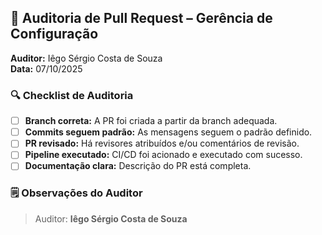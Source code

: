 ## 🧩 Auditoria de Pull Request – Gerência de Configuração

**Auditor:** Iêgo Sérgio Costa de Souza  
**Data:** 07/10/2025

### 🔍 Checklist de Auditoria

- [ ] **Branch correta:** A PR foi criada a partir da branch adequada.
- [ ] **Commits seguem padrão:** As mensagens seguem o padrão definido.
- [ ] **PR revisado:** Há revisores atribuídos e/ou comentários de revisão.
- [ ] **Pipeline executado:** CI/CD foi acionado e executado com sucesso.
- [ ] **Documentação clara:** Descrição do PR está completa.

### 🗒️ Observações do Auditor
> Auditor: **Iêgo Sérgio Costa de Souza**
